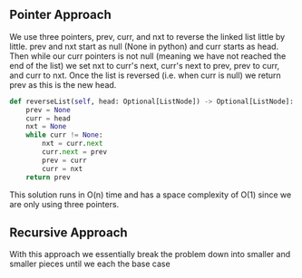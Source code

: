 ## Pointer Approach
We use three pointers, prev, curr, and nxt to reverse the linked list little by little. prev and nxt start as null (None in python) and curr starts as head. Then while our curr pointers is not null (meaning we have not reached the end of the list) we set nxt to curr's next, curr's next to prev, prev to curr, and curr to nxt. Once the list is reversed (i.e. when curr is null) we return prev as this is the new head.
``` python
def reverseList(self, head: Optional[ListNode]) -> Optional[ListNode]:
	prev = None
	curr = head
	nxt = None
	while curr != None:
		nxt = curr.next
		curr.next = prev
		prev = curr
		curr = nxt
	return prev
```
This solution runs in O(n) time and has a space complexity of O(1) since we are only using three pointers.
## Recursive Approach
With this approach we essentially break the problem down into smaller and smaller pieces until we each the base case